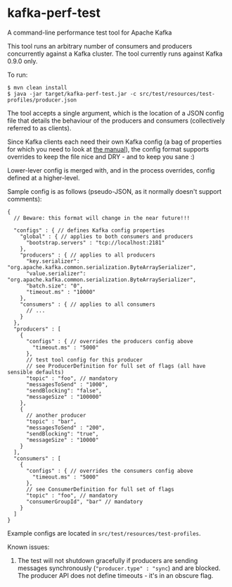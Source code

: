 # kafka-perf-test
A command-line performance test tool for Apache Kafka

This tool runs an arbitrary number of consumers and producers concurrently against a Kafka cluster.
The tool currently runs against Kafka 0.9.0 only.

To run:

    $ mvn clean install
    $ java -jar target/kafka-perf-test.jar -c src/test/resources/test-profiles/producer.json

The tool accepts a single argument, which is the location of a JSON config file that details
the behaviour of the producers and consumers (collectively referred to as clients).

Since Kafka clients each need their own Kafka config (a bag of properties for which you need
to look at [the manual](http://kafka.apache.org/documentation.html#configuration)),
the config format supports overrides to keep the file nice and DRY - and to keep you sane :)

Lower-lever config is merged with, and in the process overrides, config defined at a higher-level.

Sample config is as follows (pseudo-JSON, as it normally doesn't support comments):

    {
      // Beware: this format will change in the near future!!!

      "configs" : { // defines Kafka config properties
        "global" : { // applies to both consumers and producers
          "bootstrap.servers" : "tcp://localhost:2181"
        },
        "producers" : { // applies to all producers
          "key.serializer": "org.apache.kafka.common.serialization.ByteArraySerializer",
          "value.serializer": "org.apache.kafka.common.serialization.ByteArraySerializer",
          "batch.size": "0",
          "timeout.ms" : "10000"
        },
        "consumers" : { // applies to all consumers
          // ...
        }
      },
      "producers" : [
        {
          "configs" : { // overrides the producers config above
            "timeout.ms" : "5000"
          },
          // test tool config for this producer
          // see ProducerDefinition for full set of flags (all have sensible defaults)
          "topic" : "foo", // mandatory
          "messagesToSend" : "1000",
          "sendBlocking": "false",
          "messageSize" : "100000"
        },
        {
          // another producer
          "topic" : "bar",
          "messagesToSend" : "200",
          "sendBlocking": "true",
          "messageSize" : "10000"
        }
      ],
      "consumers" : [
        {
          "configs" : { // overrides the consumers config above
            "timeout.ms" : "5000"
          },
          // see ConsumerDefinition for full set of flags
          "topic" : "foo", // mandatory
          "consumerGroupId", "bar" // mandatory
        }
      ]
    }

Example configs are located in `src/test/resources/test-profiles`.

Known issues:

1. The test will not shutdown gracefully if producers are sending messages synchronously (`"producer.type" : "sync`) and are blocked. The producer API does not define timeouts - it's in an obscure flag. 